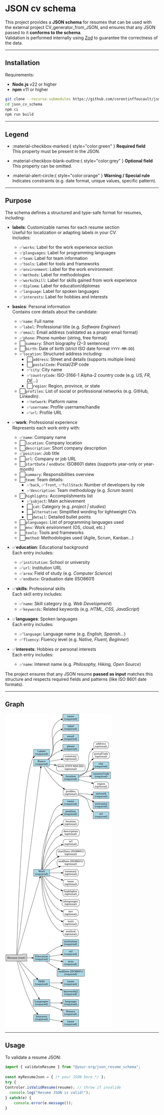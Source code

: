 # JSON cv schema


This project provides a **JSON schema** for resumes that can be used with the external project CV_generator_from_JSON, and ensures that any JSON passed to it **conforms to the schema**.  
Validation is performed internally using [Zod](https://github.com/colinhacks/zod) to guarantee the correctness of the data.

---

## Installation

Requirements:
- **Node.js** v22 or higher
- **npm** v11 or higher

```bash
git clone --recurse-submodules https://github.com/corentinffoucault/json_cv_schema.git
cd json_cv_schema
npm ci
npm run build
``` 

---

## Legend

- :material-checkbox-marked:{ style="color:green" } **Required field**  
  This property must be present in the JSON.

- :material-checkbox-blank-outline:{ style="color:grey" } **Optional field**  
  This property can be omitted.

- :material-alert-circle:{ style="color:orange" } **Warning / Special rule**  
  Indicates constraints (e.g. date format, unique values, specific pattern).

---

## Purpose

The schema defines a structured and type-safe format for resumes, including:

- **labels**: Customizable names for each resume section  
  Useful for localization or adapting labels in your CV.  
  Includes:
  - ✅`works`: Label for the work experience section
  - ✅`planguages`: Label for programming languages
  - ✅`team`: Label for team information
  - ✅`tools`: Label for tools and frameworks
  - ✅`environment`: Label for the work environment
  - ✅`methods`: Label for methodologies
  - ✅`worksSkill`: Label for skills gained from work experience
  - ✅`diploma`: Label for education/diplomas
  - ✅`language`: Label for spoken languages
  - ✅`interests`: Label for hobbies and interests

- **basics**: Personal information  
  Contains core details about the candidate:
  - ✅`name`: Full name
  - ✅`label`: Professional title (e.g. *Software Engineer*)
  - ✅`email`: Email address (validated as a proper email format)
  - ✅`phone`: Phone number (string, free format)
  - ⬜`summary`: Short biography (2–3 sentences) 
  - ⬜`birth`: Date of birth (strict ISO date format `YYYY-MM-DD`)
  - ✅`location`: Structured address including:
    - ⬜`address`: Street and details (supports multiple lines)
    - ⬜`postalCode`: Postal/ZIP code
    - ✅`city`: City name
    - ✅`countryCode`: ISO-3166-1 Alpha-2 country code (e.g. *US, FR, DE…*)
    - ⬜`region`: Region, province, or state
  - ⬜`profiles`: List of social or professional networks (e.g. GitHub, LinkedIn):
    - ✅`network`: Platform name
    - ✅`username`: Profile username/handle
    - ✅`url`: Profile URL

- ✅**work**: Professional experience  
  Represents each work entry with:
  - ✅`name`: Company name
  - ⬜`location`: Company location
  - ⬜`description`: Short company description
  - ✅`position`: Job title
  - ⬜`url`: Company or job URL
  - ⬜`startDate` / `endDate`: ISO8601 dates (supports year-only or year-month)
  - ⬜`summary`: Responsibilities overview
  - ⬜`team`: Team details:
    - ✅`back`, ✅`front`, ✅`fullStack`: Number of developers by role
    - ✅`description`: Team methodology (e.g. *Scrum team*)
  - ⬜`highlights`: Accomplishments list
    - ✅`subject`: Main achievement
    - ⬜`cat`: Category (e.g. *project | studies*)
    - ⬜`alternative`: Simplified wording for lightweight CVs
    - ⬜`detail`: Detailed bullet points
  - ⬜`planguages`: List of programming languages used
  - ⬜`env`: Work environment (OS, cloud, etc.)
  - ⬜`tools`: Tools and frameworks
  - ⬜`method`: Methodologies used (Agile, Scrum, Kanban…)

- ✅**education**: Educational background  
  Each entry includes:
  - ✅`institution`: School or university
  - ✅`url`: Institution URL
  - ✅`area`: Field of study (e.g. *Computer Science*)
  - ✅`endDate`: Graduation date (ISO8601)

- ✅**skills**: Professional skills  
  Each skill entry includes:
  - ✅`name`: Skill category (e.g. *Web Development*)
  - ✅`keywords`: Related keywords (e.g. *HTML, CSS, JavaScript*)

- ✅**languages**: Spoken languages  
  Each entry includes:
  - ✅`language`: Language name (e.g. *English, Spanish…*)
  - ✅`fluency`: Fluency level (e.g. *Native, Fluent, Beginner*)

- ✅**interests**: Hobbies or personal interests  
  Each entry includes:
  - ✅`name`: Interest name (e.g. *Philosophy, Hiking, Open Source*)

The project ensures that any JSON resume **passed as input** matches this structure and respects required fields and patterns (like ISO 8601 date formats).

---

## Graph

![Schema](readMeResources/resume_schema_diagram.png)

---

## Usage

To validate a resume JSON:

```ts
import { validateResume } from "@your-org/json_resume_schema";

const myResumeJson = { /* your JSON here */ };
try {
Controler.isValidResume(resume); // throw if invalide
  console.log("Resume JSON is valid!");
} catch(e) {
    console.error(e.message());
}
```